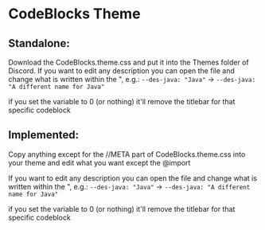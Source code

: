# CodeBlocks Theme

## Standalone:

Download the CodeBlocks.theme.css and put it into the Themes folder of Discord.
If you want to edit any description you can open the file and change what is written within the ",
e.g.:
`--des-java: "Java"` -> `--des-java: "A different name for Java"`

if you set the variable to 0 (or nothing) it'll remove the titlebar for that specific codeblock

## Implemented:

Copy anything except for the //META part of CodeBlocks.theme.css into your theme and edit what you want except the @import


If you want to edit any description you can open the file and change what is written within the ",
e.g.:
`--des-java: "Java"` -> `--des-java: "A different name for Java"`

if you set the variable to 0 (or nothing) it'll remove the titlebar for that specific codeblock

